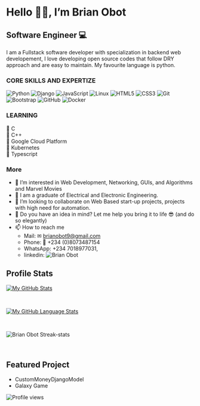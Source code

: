 # Hello 👋🏾, I’m **Brian Obot**
## Software Engineer 💻

I am a Fullstack software developer with specialization in backend web developement, I love developing open source codes that follow DRY approach and are easy to maintain.
My favourite language is python.

### CORE SKILLS AND EXPERTIZE
![Python](https://img.shields.io/badge/python-%231572B6.svg?style=for-the-badge&logo=python&logoColor=gold)
![Django](https://img.shields.io/badge/django-%234ea94b.svg?style=for-the-badge&logo=django&logoColor=%2361DAFB)
![JavaScript](https://img.shields.io/badge/javascript-%23323330.svg?style=for-the-badge&logo=javascript&logoColor=%23F7DF1E)
![Linux](https://img.shields.io/badge/Linux-FCC624?style=for-the-badge&logo=linux&logoColor=black)
![HTML5](https://img.shields.io/badge/html5-%23E34F26.svg?style=for-the-badge&logo=html5&logoColor=white)
![CSS3](https://img.shields.io/badge/css3-%231572B6.svg?style=for-the-badge&logo=css3&logoColor=white)
![Git](https://img.shields.io/badge/git-%23F05033.svg?style=for-the-badge&logo=git&logoColor=white)
![Bootstrap](https://img.shields.io/badge/bootstrap-%231572B6.svg?style=for-the-badge&logo=bootstrap&logoColor=white) 
![GitHub](https://img.shields.io/badge/github-%23121011.svg?style=for-the-badge&logo=github&logoColor=white)
![Docker](https://img.shields.io/badge/docker-%23F05033.svg?style=for-the-badge&logo=docker&logoColor=white)

### LEARNING
🤗 C <br/>
🤗 C++ <br/>
🤗 Google Cloud Platform <br/>
🤗 Kubernetes <br/>
🤗 Typescript <br/>

### More
- 👀 I’m interested in Web Development, Networking, GUIs, and Algorithms and Marvel Movies
- 🌱 I am a graduate of Electrical and Electronic Engineering.
- 💞️ I’m looking to collaborate on Web Based start-up projects, projects with high need for automation.
- 🤗 Do you have an idea in mind? Let me help you bring it to life 😎 (and do so elegantly)
- 📫 How to reach me 
  - Mail: ✉ brianobot9@gmail.com 
  - Phone: 📱 +234 (0)8073487154
  - WhatsApp: +234 7018977031, 
  - linkedin: ![Brian Obot](https://www.linkedin.com/in/brian-obot-924b49216/)
  <!--
  - Personal website: 🌐 ![www.brianobot.online](https://www.brianobot.online) 
  -->

## Profile Stats

[![My GitHub Stats](https://github-readme-stats.vercel.app/api/?username=brianobot&count_private=true&theme=tokyonight&showicons=true)]()

<br> 

[![My GitHub Language Stats](https://github-readme-stats.vercel.app/api/top-langs/?username=brianobot&langs_count=10&theme=tokyonight)]()

<br>

<p><img align="center" src="https://github-readme-streak-stats.herokuapp.com/?user=brianobot&" alt="Brian Obot Streak-stats" /></p>

<br>

## Featured Project
- CustomMoneyDjangoModel
- Galaxy Game 

<!---
brianobot/brianobot is a ✨ special ✨ repository because its `README.md` (this file) appears on your GitHub profile.
You can click the Preview link to take a look at your changes.
--->

![Profile views](https://gpvc.arturio.dev/brianobot)
